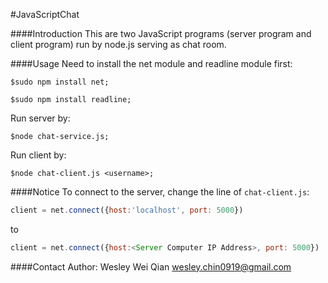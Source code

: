 #JavaScriptChat

####Introduction
This are two JavaScript programs (server program and client program) run by node.js serving as chat room.

####Usage
Need to install the net module and readline module first: 

	
	$sudo npm install net;
	
	$sudo npm install readline;
	

Run server by: 

  	
  	$node chat-service.js;
  	
  	
Run client by: 

	
  	$node chat-client.js <username>;
  	
 
####Notice
To connect to the server, change the line of `chat-client.js`:
```javascript
client = net.connect({host:'localhost', port: 5000})
```
to 
```javascript
client = net.connect({host:<Server Computer IP Address>, port: 5000})
```

####Contact
Author: Wesley Wei Qian <wesley.chin0919@gmail.com>
  	
	
